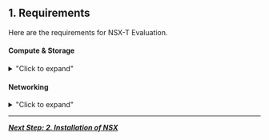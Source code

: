 
## 1. Requirements

Here are the requirements for NSX-T Evaluation.

#### Compute & Storage

<details>
<summary>"Click to expand"</summary>

<p align="center">
  <img width=75% height=75% src="/docs/assets/Graphics/1.1.Pre-Req Compute.jpg">
</p>

| Compute          | Number | Version |                                                      Download                                                       |
|:-----------------|:------:|:-------:|:-------------------------------------------------------------------------------------------------------------------:|
| vCenter          |   1    |   7.0   |  [download link](https://my.vmware.com/en/web/vmware/info/slug/datacenter_cloud_infrastructure/vmware_vsphere/7_0)  |
| vCenter-Cluster  |   1+   |   n/a   |                                                         n/a                                                         |
| ESXi per Cluster |   2+   |   7.0   | [download link xxx](https://my.vmware.com/en/web/vmware/info/slug/networking_security/vmware_nsx_t_data_center/2_x) |
| CPU per ESXi     |   8+   |   n/a   |                                                         n/a                                                         |
| RAM per ESXi     | 32GB+  |   n/a   |                                                         n/a                                                         |
| NIC per ESXi     |   2+   |   n/a   |                                                         n/a                                                         |

| Storage | Shared storage - Recommended for live vMotion tests |
|:--------|:---------------------------------------------------:|
| Size    |                       500 GB                        |

</details>


#### Networking

<details>
<summary>"Click to expand"</summary>

<p align="center">
  <img width=75% height=75% src="/docs/assets/Graphics/1.2.Pre-Req Networking.jpg">
</p>

| VLAN       |  Number   | Description                                                                                                   |
|:-----------|:---------:|:--------------------------------------------------------------------------------------------------------------|
| Management |  VLAN 11  | VLAN where Management is running (vCenter / ESXi-Mgt / future NSX-Mgr / future EdgeNode-Mgt)                  |
| Web        | VLAN 3104 | VLAN where Web VMs will run (for Security only test)                                                          |
| Overlay    |  VLAN 12  | VLAN where future NSX Logical Switches Overlay will run in                                                    |
| External   | VLAN 3103 | VLAN where future NSX Logical Router will connect to provide "North/South" or "Logical/Physical" connectivity |


| Physical Router |                                                                                                         |
|:----------------|:--------------------------------------------------------------------------------------------------------|
| Interface       | 1 interface on each of those VLAN                                                                       |
|                 | *Note: Since overlay will run only in VLAN30, there is no need to enable large MTU on router interface* |

</details>


---

[***Next Step: 2. Installation of NSX***](/docs/2-Installation.md)
